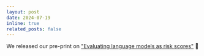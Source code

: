 ```yaml
---
layout: post
date: 2024-07-19
inline: true
related_posts: false
---
```


We released our pre-print on ["Evaluating language models as risk scores"](https://arxiv.org/abs/2407.14614) :page_with_curl:
